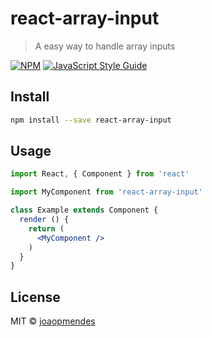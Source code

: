 # react-array-input

> A easy way to handle array inputs

[![NPM](https://img.shields.io/npm/v/react-array-input.svg)](https://www.npmjs.com/package/react-array-input) [![JavaScript Style Guide](https://img.shields.io/badge/code_style-standard-brightgreen.svg)](https://standardjs.com)

## Install

```bash
npm install --save react-array-input
```

## Usage

```jsx
import React, { Component } from 'react'

import MyComponent from 'react-array-input'

class Example extends Component {
  render () {
    return (
      <MyComponent />
    )
  }
}
```

## License

MIT © [joaopmendes](https://github.com/joaopmendes)
